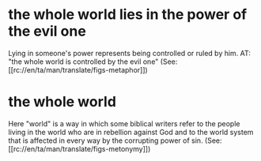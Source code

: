 # the whole world lies in the power of the evil one

Lying in someone's power represents being controlled or ruled by him. AT: "the whole world is controlled by the evil one" (See: [[rc://en/ta/man/translate/figs-metaphor]])

# the whole world

Here "world" is a way in which some biblical writers refer to the people living in the world who are in rebellion against God and to the world system that is affected in every way by the corrupting power of sin. (See: [[rc://en/ta/man/translate/figs-metonymy]])

